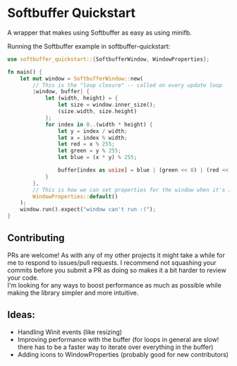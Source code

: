 Softbuffer Quickstart
=====================
A wrapper that makes using Softbuffer as easy as using minifb.

Running the Softbuffer example in softbuffer-quickstart:
```rust
use softbuffer_quickstart::{SoftbufferWindow, WindowProperties};

fn main() {
    let mut window = SoftbufferWindow::new(
        // This is the "loop closure" -- called on every update loop
        |window, buffer| {
            let (width, height) = {
                let size = window.inner_size();
                (size.width, size.height)
            };
            for index in 0..(width * height) {
                let y = index / width;
                let x = index % width;
                let red = x % 255;
                let green = y % 255;
                let blue = (x * y) % 255;

                buffer[index as usize] = blue | (green << 8) | (red << 16);
            }
        },
        // This is how we can set properties for the window when it's initially created.
        WindowProperties::default()
    );
    window.run().expect("window can't run :(");
}
```


## Contributing
PRs are welcome! As with any of my other projects it might take a while for me to respond to issues/pull requests. I recommend not squashing your commits before you submit a PR as doing so makes it a bit harder to review your code.  
I'm looking for any ways to boost performance as much as possible while making the library simpler and more intuitive.

## Ideas:
- Handling Winit events (like resizing)
- Improving performance with the buffer (for loops in general are slow! there has to be a faster way to iterate over everything in the buffer)
- Adding icons to WindowProperties (probably good for new contributors)
